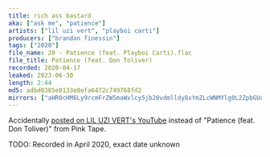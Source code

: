 ```yaml
---
title: rich ass bastard
aka: ["ask me", "patience"]
artists: ["lil uzi vert", "playboi carti"]
producers: ["brandon finessin"]
tags: ["2020"]
file_name: 20 - Patience (feat. Playboi Carti).flac
file_title: Patience (feat. Don Toliver)
recorded: 2020-04-17
leaked: 2023-06-30
length: 2:44
md5: adbd0385e0133e8efa6472c749768fd2
mirrors: ["aHR0cHM6Ly9rcmFrZW5maWxlcy5jb20vdmlldy8xYmZLcWNMYlg0L2ZpbGUuaHRtbA==", "aHR0cHM6Ly9kYnJlZS5vcmcvdi80OWU1ZTI="]
---
```

Accidentally [posted on LIL UZI VERT's YouTube](https://www.youtube.com/watch?v=9gXKUucA4g4) instead of "Patience (feat. Don Toliver)" from Pink Tape.

TODO: Recorded in April 2020, exact date unknown
